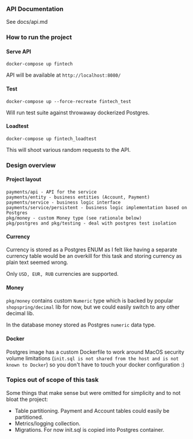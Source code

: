 ### API Documentation

See docs/api.md

### How to run the project

#### Serve API

`docker-compose up fintech`

API will be available at `http://localhost:8080/`

#### Test

`docker-compose up --force-recreate fintech_test`

Will run test suite against throwaway dockerized Postgres.

#### Loadtest

`docker-compose up fintech_loadtest`

This will shoot various random requests to the API.

### Design overview

#### Project layout

```
payments/api - API for the service
payments/entity - business entities (Account, Payment)
payments/service - business logic interface
payments/service/persistent - business logic implementation based on Postgres
pkg/money - custom Money type (see rationale below)
pkg/postgres and pkg/testing - deal with postgres test isolation
```

#### Currency

Currency is stored as a Postgres ENUM as I felt like having a separate currency table would be an overkill 
for this task and storing currency as plain text seemed wrong.

Only `USD, EUR, RUB` currencies are supported.

#### Money

`pkg/money` contains custom `Numeric` type which is 
backed by popular `shopspring/decimal` lib for now, but we 
could easily switch to any other decimal lib.

In the database money stored as Postgres `numeric` data type.

#### Docker

Postgres image has a custom Dockerfile 
to work around MacOS security volume limitations (`init.sql is not shared from the host and is not known to Docker`) 
so you don't have to touch your docker configuration :)

### Topics out of scope of this task

Some things that make sense but were omitted for simplicity and to not bloat the project:

* Table partitioning. Payment and Account tables could easily be partitioned.
* Metrics/logging collection.
* Migrations. For now init.sql is copied into Postgres container.


 